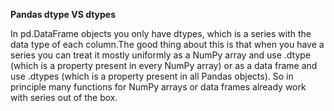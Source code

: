 **Pandas dtype VS dtypes**

In pd.DataFrame objects you only have dtypes, which is a series with the data type of each column.The good thing about this is that when you have a series you can treat it mostly uniformly as a NumPy array and use .dtype (which is a property present in every NumPy array) or as a data frame and use .dtypes (which is a property present in all Pandas objects). So in principle many functions for NumPy arrays or data frames already work with series out of the box.
